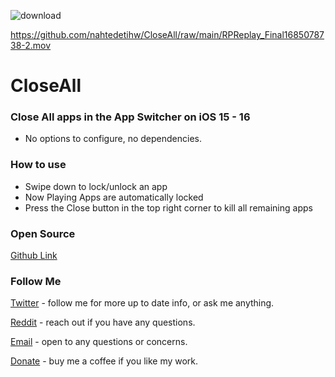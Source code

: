 ![download](https://i.ibb.co/VDDzgbn/Close-All-Banner.png)

https://github.com/nahtedetihw/CloseAll/raw/main/RPReplay_Final1685078738-2.mov

# CloseAll
### Close All apps in the App Switcher on iOS 15 - 16
* No options to configure, no dependencies.

### How to use
- Swipe down to lock/unlock an app
- Now Playing Apps are automatically locked
- Press the Close button in the top right corner to kill all remaining apps

### Open Source
[Github Link](https://github.com/nahtedetihw/CloseAll)


### Follow Me
[Twitter](https://twitter.com/ethanwhited) - follow me for more up to date info, or ask me anything.

[Reddit](https://www.reddit.com/user/Nahtedetihw) - reach out if you have any questions.

[Email](mailto:ethanwhited2208@gmail.com) - open to any questions or concerns.

[Donate](https://paypal.me/nahtdetihw) - buy me a coffee if you like my work.
